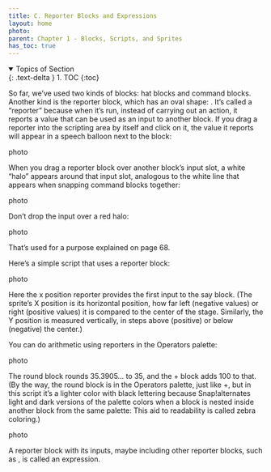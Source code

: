 ```yaml
---
title: C. Reporter Blocks and Expressions
layout: home
photo: 
parent: Chapter 1 - Blocks, Scripts, and Sprites
has_toc: true
---
```

<details open markdown="block">
  <summary>
    Topics of Section
  </summary>
  {: .text-delta }
1. TOC
{:toc}
</details>

So far, we’ve used two kinds of blocks: hat blocks and command blocks. Another kind is the reporter block, which has an oval shape: . It’s called a “reporter” because when it’s run, instead of carrying out an action, it reports a value that can be used as an input to another block. If you drag a reporter into the scripting area by itself and click on it, the value it reports will appear in a speech balloon next to the block:

photo

When you drag a reporter block over another block’s input slot, a white “halo” appears around that input slot, analogous to the white line that appears when snapping command blocks together:

photo

Don’t drop the input over a red halo:

photo

That’s used for a purpose explained on page 68.


Here’s a simple script that uses a reporter block:

photo

Here the x position reporter provides the first input to the say block. (The sprite’s X position is its horizontal position, how far left (negative values) or right (positive values) it is compared to the center of the stage. Similarly, the Y position is measured vertically, in steps above (positive) or below (negative) the center.)

You can do arithmetic using reporters in the Operators palette:

photo

The round block rounds 35.3905… to 35, and the + block adds 100 to that. (By the way, the round block is in the Operators palette, just like +, but in this script it’s a lighter color with black lettering because Snap!alternates light and dark versions of the palette colors when a block is nested inside another block from the same palette: This aid to readability is called zebra coloring.) 

photo

A reporter block with its inputs, maybe including other reporter blocks, such as , is called an expression.